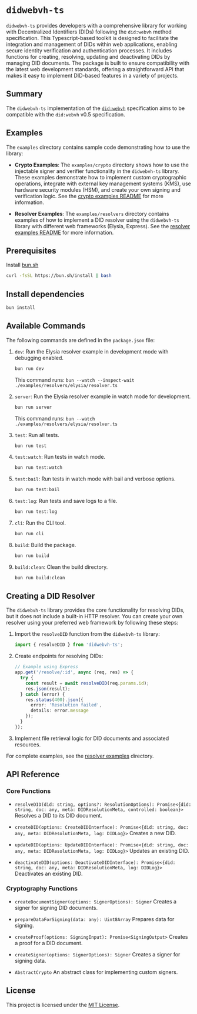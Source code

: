 # `didwebvh-ts`

`didwebvh-ts` provides developers with a comprehensive library for working with Decentralized Identifiers (DIDs) following the `did:webvh` method specification. This Typescript-based toolkit is designed to facilitate the integration and management of DIDs within web applications, enabling secure identity verification and authentication processes. It includes functions for creating, resolving, updating and deactivating DIDs by managing DID documents. The package is built to ensure compatibility with the latest web development standards, offering a straightforward API that makes it easy to implement DID-based features in a variety of projects.

## Summary

The `didwebvh-ts` implementation of the [`did:webvh`]('https://identity.foundation/didwebvh/') specification aims to be compatible with the `did:webvh` v0.5 specification.

## Examples

The `examples` directory contains sample code demonstrating how to use the library:

- **Crypto Examples**: The `examples/crypto` directory shows how to use the injectable signer and verifier functionality in the `didwebvh-ts` library. These examples demonstrate how to implement custom cryptographic operations, integrate with external key management systems (KMS), use hardware security modules (HSM), and create your own signing and verification logic. See the [crypto examples README](./examples/crypto/README.md) for more information.

- **Resolver Examples**: The `examples/resolvers` directory contains examples of how to implement a DID resolver using the `didwebvh-ts` library with different web frameworks (Elysia, Express). See the [resolver examples README](./examples/resolvers/README.md) for more information.

## Prerequisites

Install [bun.sh](https://bun.sh/)

```bash
curl -fsSL https://bun.sh/install | bash
```

## Install dependencies

```bash
bun install
```

## Available Commands

The following commands are defined in the `package.json` file:

1. `dev`: Run the Elysia resolver example in development mode with debugging enabled.
   ```bash
   bun run dev
   ```
   This command runs: `bun --watch --inspect-wait ./examples/resolvers/elysia/resolver.ts`

2. `server`: Run the Elysia resolver example in watch mode for development.
   ```bash
   bun run server
   ```
   This command runs: `bun --watch ./examples/resolvers/elysia/resolver.ts`

3. `test`: Run all tests.
   ```bash
   bun run test
   ```

4. `test:watch`: Run tests in watch mode.
   ```bash
   bun run test:watch
   ```

5. `test:bail`: Run tests in watch mode with bail and verbose options.
   ```bash
   bun run test:bail
   ```

6. `test:log`: Run tests and save logs to a file.
   ```bash
   bun run test:log
   ```

7. `cli`: Run the CLI tool.
   ```bash
   bun run cli
   ```

8. `build`: Build the package.
   ```bash
   bun run build
   ```

9. `build:clean`: Clean the build directory.
   ```bash
   bun run build:clean
   ```

## Creating a DID Resolver

The `didwebvh-ts` library provides the core functionality for resolving DIDs, but it does not include a built-in HTTP resolver. You can create your own resolver using your preferred web framework by following these steps:

1. Import the `resolveDID` function from the `didwebvh-ts` library:
   ```typescript
   import { resolveDID } from 'didwebvh-ts';
   ```

2. Create endpoints for resolving DIDs:
   ```typescript
   // Example using Express
   app.get('/resolve/:id', async (req, res) => {
     try {
       const result = await resolveDID(req.params.id);
       res.json(result);
     } catch (error) {
       res.status(400).json({
         error: 'Resolution failed',
         details: error.message
       });
     }
   });
   ```

3. Implement file retrieval logic for DID documents and associated resources.

For complete examples, see the [resolver examples](./examples/resolvers/) directory.

## API Reference

### Core Functions

- `resolveDID(did: string, options?: ResolutionOptions): Promise<{did: string, doc: any, meta: DIDResolutionMeta, controlled: boolean}>`
  Resolves a DID to its DID document.

- `createDID(options: CreateDIDInterface): Promise<{did: string, doc: any, meta: DIDResolutionMeta, log: DIDLog}>`
  Creates a new DID.

- `updateDID(options: UpdateDIDInterface): Promise<{did: string, doc: any, meta: DIDResolutionMeta, log: DIDLog}>`
  Updates an existing DID.

- `deactivateDID(options: DeactivateDIDInterface): Promise<{did: string, doc: any, meta: DIDResolutionMeta, log: DIDLog}>`
  Deactivates an existing DID.

### Cryptography Functions

- `createDocumentSigner(options: SignerOptions): Signer`
  Creates a signer for signing DID documents.

- `prepareDataForSigning(data: any): Uint8Array`
  Prepares data for signing.

- `createProof(options: SigningInput): Promise<SigningOutput>`
  Creates a proof for a DID document.

- `createSigner(options: SignerOptions): Signer`
  Creates a signer for signing data.

- `AbstractCrypto`
  An abstract class for implementing custom signers.

## License

This project is licensed under the [MIT License](LICENSE).
